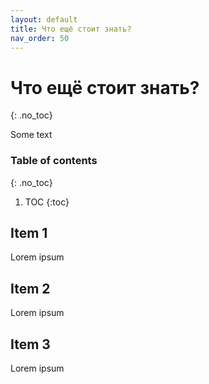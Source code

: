 ```yaml
---
layout: default
title: Что ещё стоит знать?
nav_order: 50
---
```


# Что ещё стоит знать?
{: .no_toc}

Some text

### Table of contents
{: .no_toc}

1. TOC
{:toc}

## Item 1

Lorem ipsum

## Item 2

Lorem ipsum

## Item 3

Lorem ipsum
